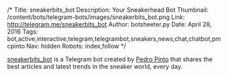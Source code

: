 /*
Title: sneakerbits_bot
Description: Your Sneakerhead Bot
Thumbnail: /content/bots/telegram-bots/images/sneakerbits_bot.png
Link: http://telegram.me/sneakerbits_bot
Author: botsheeter.py
Date: April 28, 2016
Tags: bot,active,interactive,telegram,telegrambot,sneakers,news,chat,chatbot,pmcpinto
Nav: hidden
Robots: index,follow
*/

[sneakerbits_bot](http://telegram.me/sneakerbits_bot) is a Telegram bot created by [Pedro Pinto](https://twitter.com/pmcpinto) that shares the best articles and latest trends in the sneaker world, every day.
